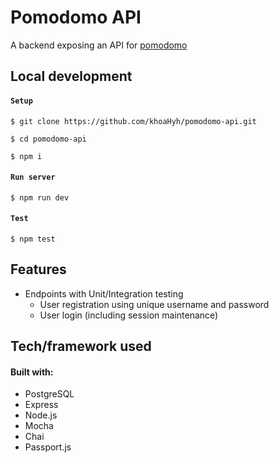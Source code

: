 # Pomodomo API

A backend exposing an API for [pomodomo](https://github.com/khoaHyh/pomodomo)

## Local development   

#### `Setup`
```shell
$ git clone https://github.com/khoaHyh/pomodomo-api.git

$ cd pomodomo-api

$ npm i
```
#### `Run server`
```shell
$ npm run dev
```
#### `Test`
```shell
$ npm test
```

## Features
  * Endpoints with Unit/Integration testing
      * User registration using unique username  and password
      * User login (including session maintenance)

## Tech/framework used
#### Built with:                                                                 
  * PostgreSQL
  * Express
  * Node.js
  * Mocha
  * Chai
  * Passport.js
